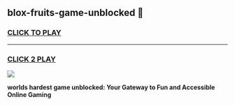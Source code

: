 
## blox-fruits-game-unblocked 👋
<h3>
<a href="https://premium.freeplayer.one?title=blox-fruits-game-unblocked&ref=14F">CLICK TO PLAY</a></h3>
<hr>

<h3>
<a href="https://premium.freeplayer.one?title=blox-fruits-game-unblocked&ref=14F">CLICK 2 PLAY</a>
  
</h3>

<a href="https://premium.freeplayer.one?title=blox-fruits-game-unblocked&ref=12F/"><img src="https://clearcache.store/games.png"></a>


**worlds hardest game unblocked: Your Gateway to Fun and Accessible Online Gaming**
